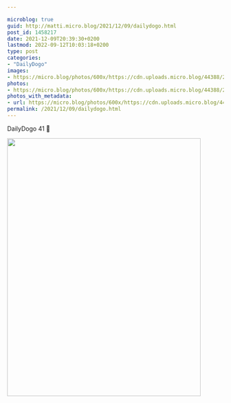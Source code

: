 ```yaml
---

microblog: true
guid: http://matti.micro.blog/2021/12/09/dailydogo.html
post_id: 1458217
date: 2021-12-09T20:39:30+0200
lastmod: 2022-09-12T10:03:18+0200
type: post
categories:
- "DailyDogo"
images:
- https://micro.blog/photos/600x/https://cdn.uploads.micro.blog/44388/2021/7929efef92.jpg
photos:
- https://micro.blog/photos/600x/https://cdn.uploads.micro.blog/44388/2021/7929efef92.jpg
photos_with_metadata:
- url: https://micro.blog/photos/600x/https://cdn.uploads.micro.blog/44388/2021/7929efef92.jpg
permalink: /2021/12/09/dailydogo.html
---
```

DailyDogo 41 🐶

<img src="/media/uploads/2021/7929efef92.jpg" width="450" height="600" alt="" />
